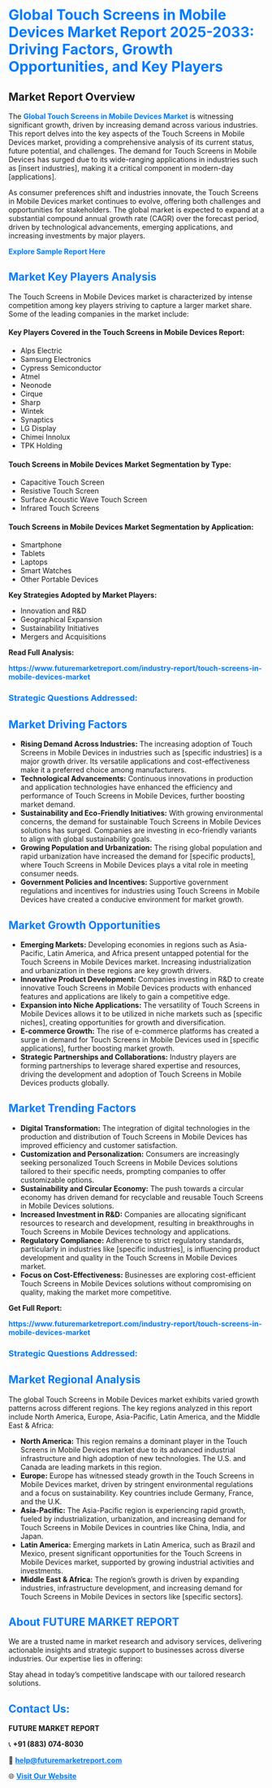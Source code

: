 <h1 style="color: #007BFF;">Global Touch Screens in Mobile Devices Market Report 2025-2033: Driving Factors, Growth Opportunities, and Key Players</h1>

<section id="overview">
<h2>Market Report Overview</h2>
<p>The <a href="https://www.futuremarketreport.com/industry-report/touch-screens-in-mobile-devices-market" style="color: #007BFF; text-decoration: none;"><strong>Global Touch Screens in Mobile Devices Market</strong></a> is witnessing significant growth, driven by increasing demand across various industries. This report delves into the key aspects of the Touch Screens in Mobile Devices market, providing a comprehensive analysis of its current status, future potential, and challenges. The demand for Touch Screens in Mobile Devices has surged due to its wide-ranging applications in industries such as [insert industries], making it a critical component in modern-day [applications].</p>
<p>As consumer preferences shift and industries innovate, the Touch Screens in Mobile Devices market continues to evolve, offering both challenges and opportunities for stakeholders. The global market is expected to expand at a substantial compound annual growth rate (CAGR) over the forecast period, driven by technological advancements, emerging applications, and increasing investments by major players.</p>
</section>

<section id="overview">
<p><a href="https://www.futuremarketreport.com/request-sample/reportId=82338" style="color: #007BFF; text-decoration: none;"><strong>Explore Sample Report Here</strong></a></p>
</section>

<section id="key-players">
<h2 style="color: #007BFF;">Market Key Players Analysis</h2>
<p>The Touch Screens in Mobile Devices market is characterized by intense competition among key players striving to capture a larger market share. Some of the leading companies in the market include:</p>
<h4>Key Players Covered in the Touch Screens in Mobile Devices Report:</h4>
<ul><li>Alps Electric</li><li>Samsung Electronics</li><li>Cypress Semiconductor</li><li>Atmel</li><li>Neonode</li><li>Cirque</li><li>Sharp</li><li>Wintek</li><li>Synaptics</li><li>LG Display</li><li>Chimei Innolux</li><li>TPK Holding</li></ul>
<h4>Touch Screens in Mobile Devices Market Segmentation by Type:</h4>
<ul><li>Capacitive Touch Screen</li><li>Resistive Touch Screen</li><li>Surface Acoustic Wave Touch Screen</li><li>Infrared Touch Screens</li></ul>

<h4>Touch Screens in Mobile Devices Market Segmentation by Application:</h4>
<ul><li>Smartphone</li><li>Tablets</li><li>Laptops</li><li>Smart Watches</li><li>Other Portable Devices</li></ul>
<p><strong>Key Strategies Adopted by Market Players:</strong></p>
<ul>
<li>Innovation and R&D</li>
<li>Geographical Expansion</li>
<li>Sustainability Initiatives</li>
<li>Mergers and Acquisitions</li>
</ul>
</section>

<section>
<p><strong>Read Full Analysis: </strong></p><a href="https://www.futuremarketreport.com/industry-report/touch-screens-in-mobile-devices-market" style="color: #007BFF; text-decoration: none;"><strong>https://www.futuremarketreport.com/industry-report/touch-screens-in-mobile-devices-market</strong></a>
<h3 style="color: #007BFF;">Strategic Questions Addressed:</h3>
</section>

<section id="driving-factors">
<h2 style="color: #007BFF;">Market Driving Factors</h2>
<ul>
<li><strong>Rising Demand Across Industries:</strong> The increasing adoption of Touch Screens in Mobile Devices in industries such as [specific industries] is a major growth driver. Its versatile applications and cost-effectiveness make it a preferred choice among manufacturers.</li>
<li><strong>Technological Advancements:</strong> Continuous innovations in production and application technologies have enhanced the efficiency and performance of Touch Screens in Mobile Devices, further boosting market demand.</li>
<li><strong>Sustainability and Eco-Friendly Initiatives:</strong> With growing environmental concerns, the demand for sustainable Touch Screens in Mobile Devices solutions has surged. Companies are investing in eco-friendly variants to align with global sustainability goals.</li>
<li><strong>Growing Population and Urbanization:</strong> The rising global population and rapid urbanization have increased the demand for [specific products], where Touch Screens in Mobile Devices plays a vital role in meeting consumer needs.</li>
<li><strong>Government Policies and Incentives:</strong> Supportive government regulations and incentives for industries using Touch Screens in Mobile Devices have created a conducive environment for market growth.</li>
</ul>
</section>

<section id="growth-opportunities">
<h2 style="color: #007BFF;">Market Growth Opportunities</h2>
<ul>
<li><strong>Emerging Markets:</strong> Developing economies in regions such as Asia-Pacific, Latin America, and Africa present untapped potential for the Touch Screens in Mobile Devices market. Increasing industrialization and urbanization in these regions are key growth drivers.</li>
<li><strong>Innovative Product Development:</strong> Companies investing in R&D to create innovative Touch Screens in Mobile Devices products with enhanced features and applications are likely to gain a competitive edge.</li>
<li><strong>Expansion into Niche Applications:</strong> The versatility of Touch Screens in Mobile Devices allows it to be utilized in niche markets such as [specific niches], creating opportunities for growth and diversification.</li>
<li><strong>E-commerce Growth:</strong> The rise of e-commerce platforms has created a surge in demand for Touch Screens in Mobile Devices used in [specific applications], further boosting market growth.</li>
<li><strong>Strategic Partnerships and Collaborations:</strong> Industry players are forming partnerships to leverage shared expertise and resources, driving the development and adoption of Touch Screens in Mobile Devices products globally.</li>
</ul>
</section>

<section id="trending-factors">
<h2 style="color: #007BFF;">Market Trending Factors</h2>
<ul>
<li><strong>Digital Transformation:</strong> The integration of digital technologies in the production and distribution of Touch Screens in Mobile Devices has improved efficiency and customer satisfaction.</li>
<li><strong>Customization and Personalization:</strong> Consumers are increasingly seeking personalized Touch Screens in Mobile Devices solutions tailored to their specific needs, prompting companies to offer customizable options.</li>
<li><strong>Sustainability and Circular Economy:</strong> The push towards a circular economy has driven demand for recyclable and reusable Touch Screens in Mobile Devices solutions.</li>
<li><strong>Increased Investment in R&D:</strong> Companies are allocating significant resources to research and development, resulting in breakthroughs in Touch Screens in Mobile Devices technology and applications.</li>
<li><strong>Regulatory Compliance:</strong> Adherence to strict regulatory standards, particularly in industries like [specific industries], is influencing product development and quality in the Touch Screens in Mobile Devices market.</li>
<li><strong>Focus on Cost-Effectiveness:</strong> Businesses are exploring cost-efficient Touch Screens in Mobile Devices solutions without compromising on quality, making the market more competitive.</li>
</ul>
</section>

<section>
<p><strong>Get Full Report: </strong></p><a href="https://www.futuremarketreport.com/industry-report/touch-screens-in-mobile-devices-market" style="color: #007BFF; text-decoration: none;"><strong>https://www.futuremarketreport.com/industry-report/touch-screens-in-mobile-devices-market</strong></a>
<h3 style="color: #007BFF;">Strategic Questions Addressed:</h3>
</section>


<section id="regional-analysis">
<h2 style="color: #007BFF;">Market Regional Analysis</h2>
<p>The global Touch Screens in Mobile Devices market exhibits varied growth patterns across different regions. The key regions analyzed in this report include North America, Europe, Asia-Pacific, Latin America, and the Middle East & Africa:</p>
<ul>
<li><strong>North America:</strong> This region remains a dominant player in the Touch Screens in Mobile Devices market due to its advanced industrial infrastructure and high adoption of new technologies. The U.S. and Canada are leading markets in this region.</li>
<li><strong>Europe:</strong> Europe has witnessed steady growth in the Touch Screens in Mobile Devices market, driven by stringent environmental regulations and a focus on sustainability. Key countries include Germany, France, and the U.K.</li>
<li><strong>Asia-Pacific:</strong> The Asia-Pacific region is experiencing rapid growth, fueled by industrialization, urbanization, and increasing demand for Touch Screens in Mobile Devices in countries like China, India, and Japan.</li>
<li><strong>Latin America:</strong> Emerging markets in Latin America, such as Brazil and Mexico, present significant opportunities for the Touch Screens in Mobile Devices market, supported by growing industrial activities and investments.</li>
<li><strong>Middle East & Africa:</strong> The region’s growth is driven by expanding industries, infrastructure development, and increasing demand for Touch Screens in Mobile Devices in sectors like [specific sectors].</li>
</ul>
</section>

<footer>
<h2 style="color: #007BFF;">About FUTURE MARKET REPORT</h2>
<p>We are a trusted name in market research and advisory services, delivering actionable insights and strategic support to businesses across diverse industries. Our expertise lies in offering:</p>

<p>Stay ahead in today’s competitive landscape with our tailored research solutions.</p>

<h2 style="color: #007BFF;">Contact Us:</h2>
<p><strong>FUTURE MARKET REPORT</strong></p>
<p>📞 <strong>+91 (883) 074-8030</strong></p>
<p>📧 <strong><a href="mailto:help@futuremarketreport.com" style="color: #007BFF;">help@futuremarketreport.com</a></strong></p>
<p>🌐 <strong><a href="https://www.futuremarketreport.com/" style="color: #007BFF;">Visit Our Website</a></strong></p>
</footer>